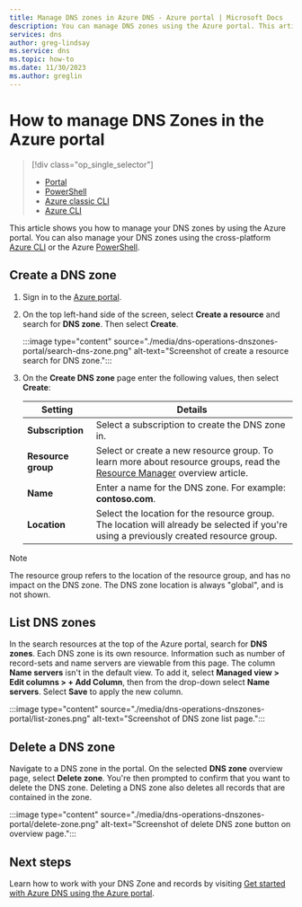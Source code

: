 ```yaml
---
title: Manage DNS zones in Azure DNS - Azure portal | Microsoft Docs
description: You can manage DNS zones using the Azure portal. This article describes how to update, delete, and create DNS zones on Azure DNS
services: dns
author: greg-lindsay
ms.service: dns
ms.topic: how-to
ms.date: 11/30/2023
ms.author: greglin
---
```

# How to manage DNS Zones in the Azure portal

> [!div class="op_single_selector"]
> * [Portal](dns-operations-dnszones-portal.md)
> * [PowerShell](dns-operations-dnszones.md)
> * [Azure classic CLI](./dns-operations-dnszones-cli.md)
> * [Azure CLI](dns-operations-dnszones-cli.md)

This article shows you how to manage your DNS zones by using the Azure portal. You can also manage your DNS zones using the cross-platform [Azure CLI](dns-operations-dnszones-cli.md) or the Azure [PowerShell](dns-operations-dnszones.md).

## Create a DNS zone

1. Sign in to the [Azure portal](https://portal.azure.com/).

1. On the top left-hand side of the screen, select **Create a resource** and search for **DNS zone**. Then select **Create**.

    :::image type="content" source="./media/dns-operations-dnszones-portal/search-dns-zone.png" alt-text="Screenshot of create a resource search for DNS zone.":::

1. On the **Create DNS zone** page enter the following values, then select **Create**:

    | Setting | Details |
    | --- | --- |
    | **Subscription** | Select a subscription to create the DNS zone in.|
    | **Resource group** | Select or create a new resource group. To learn more about resource groups, read the [Resource Manager](../azure-resource-manager/management/overview.md?toc=%2fazure%2fdns%2ftoc.json#resource-groups) overview article.|
    | **Name** | Enter a name for the DNS zone. For example: **contoso.com**. |
    | **Location** | Select the location for the resource group. The location will already be selected if you're using a previously created resource group.  |

> [!NOTE]
> The resource group refers to the location of the resource group, and has no impact on the DNS zone. The DNS zone location is always "global", and is not shown.

## List DNS zones

In the search resources at the top of the Azure portal, search for **DNS zones**. Each DNS zone is its own resource. Information such as number of record-sets and name servers are viewable from this page. The column **Name servers** isn't in the default view. To add it, select **Managed view > Edit columns > + Add Column**, then from the drop-down select **Name servers**. Select **Save** to apply the new column.

:::image type="content" source="./media/dns-operations-dnszones-portal/list-zones.png" alt-text="Screenshot of DNS zone list page.":::

## Delete a DNS zone

Navigate to a DNS zone in the portal. On the selected **DNS zone** overview page, select **Delete zone**. You're then prompted to confirm that you want to delete the DNS zone. Deleting a DNS zone also deletes all records that are contained in the zone.

:::image type="content" source="./media/dns-operations-dnszones-portal/delete-zone.png" alt-text="Screenshot of delete DNS zone button on overview page.":::

## Next steps

Learn how to work with your DNS Zone and records by visiting [Get started with Azure DNS using the Azure portal](dns-getstarted-portal.md).
